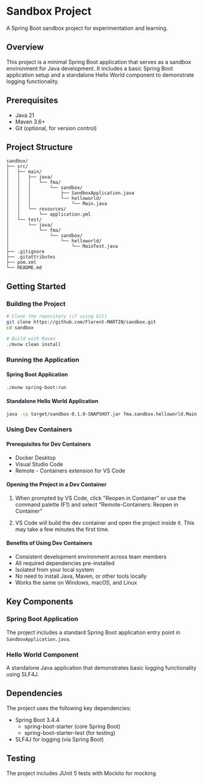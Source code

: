 # Sandbox Project

A Spring Boot sandbox project for experimentation and learning.

## Overview

This project is a minimal Spring Boot application that serves as a sandbox environment for Java development. It includes a basic Spring Boot application setup and a standalone Hello World component to demonstrate logging functionality.

## Prerequisites

- Java 21
- Maven 3.6+
- Git (optional, for version control)

## Project Structure

```
sandbox/
├── src/
│   ├── main/
│   │   ├── java/
│   │   │   └── fma/
│   │   │       └── sandbox/
│   │   │           ├── SandboxApplication.java
│   │   │           └── helloworld/
│   │   │               └── Main.java
│   │   └── resources/
│   │       └── application.yml
│   └── test/
│       └── java/
│           └── fma/
│               └── sandbox/
│                   └── helloworld/
│                       └── MainTest.java
├── .gitignore
├── .gitattributes
├── pom.xml
└── README.md
```

## Getting Started

### Building the Project

```bash
# Clone the repository (if using Git)
git clone https://github.com/Florent-MARTIN/sandbox.git
cd sandbox

# Build with Maven
./mvnw clean install
```

### Running the Application

#### Spring Boot Application

```bash
./mvnw spring-boot:run
```

#### Standalone Hello World Application

```bash
java -cp target/sandbox-0.1.0-SNAPSHOT.jar fma.sandbox.helloworld.Main
```

### Using Dev Containers

#### Prerequisites for Dev Containers

- Docker Desktop
- Visual Studio Code
- Remote - Containers extension for VS Code

#### Opening the Project in a Dev Container

1. When prompted by VS Code, click "Reopen in Container" or use the command palette (F1) and select "Remote-Containers: Reopen in Container"

2. VS Code will build the dev container and open the project inside it. This may take a few minutes the first time.

#### Benefits of Using Dev Containers

- Consistent development environment across team members
- All required dependencies pre-installed
- Isolated from your local system
- No need to install Java, Maven, or other tools locally
- Works the same on Windows, macOS, and Linux

## Key Components

### Spring Boot Application

The project includes a standard Spring Boot application entry point in `SandboxApplication.java`.

### Hello World Component

A standalone Java application that demonstrates basic logging functionality using SLF4J.

## Dependencies

The project uses the following key dependencies:

- Spring Boot 3.4.4
  - spring-boot-starter (core Spring Boot)
  - spring-boot-starter-test (for testing)
- SLF4J for logging (via Spring Boot)

## Testing

The project includes JUnit 5 tests with Mockito for mocking.
